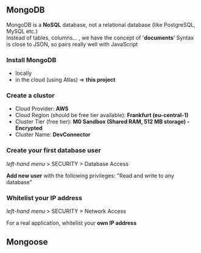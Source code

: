 ## MongoDB

MongoDB is a **NoSQL** database, not a relational database (like PostgreSQL, MySQL etc.)  
Instead of tables, columns... , we have the concept of '**documents**'
Syntax is close to JSON, so pairs really well with JavaScript

### Install MongoDB

- locally
- in the cloud (using Atlas) => **this project**

### Create a clustor

- Cloud Provider: **AWS**
- Cloud Region (should be free tier available): **Frankfurt (eu-central-1)**
- Cluster Tier (free tier): **M0 Sandbox (Shared RAM, 512 MB storage) - Encrypted**
- Cluster Name: **DevConnector**

### Create your first database user

_left-hand menu_ > SECURITY > Database Access

**Add new user** with the following privileges: "Read and write to any database"

### Whitelist your IP address

_left-hand menu_ > SECURITY > Network Access

For a real application, whitelist your **own IP address**

## Mongoose

